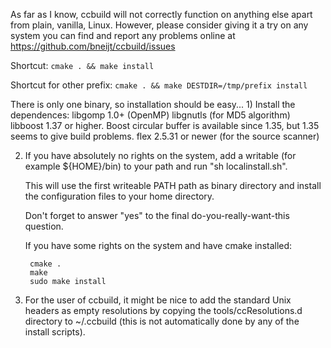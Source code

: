 As far as I know, ccbuild will not correctly function on anything else apart
from plain, vanilla, Linux. However, please consider giving it a try on any
system you can find and report any problems online at
 https://github.com/bneijt/ccbuild/issues

Shortcut: `cmake . && make install`

Shortcut for other prefix: `cmake . && make DESTDIR=/tmp/prefix install`

There is only one binary, so installation should be easy...
1)
    Install the dependences:
    libgomp 1.0+ (OpenMP)
    libgnutls (for MD5 algorithm)
    libboost 1.37 or higher.
    Boost circular buffer is available since 1.35, but 1.35 seems to give build problems.
    flex 2.5.31 or newer (for the source scanner)

2)
    If you have absolutely no rights on the system, add a writable (for example ${HOME}/bin) to your path and run "sh localinstall.sh".

    This will use the first writeable PATH path as binary directory
    and install the configuration files to your home directory.

    Don't forget to answer "yes" to the final do-you-really-want-this
    question.

    If you have some rights on the system and have cmake installed:

        cmake .
        make
        sudo make install

3)
    For the user of ccbuild, it might be nice to add the standard Unix
    headers as empty resolutions by copying the tools/ccResolutions.d
    directory to ~/.ccbuild (this is not automatically done by any
    of the install scripts).
